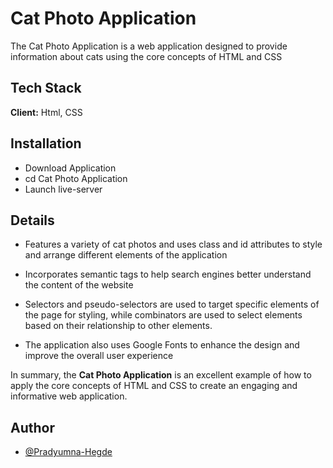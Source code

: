 
# Cat Photo Application

The Cat Photo Application is a web application designed to provide information about cats using the core concepts of HTML and CSS

## Tech Stack

**Client:** Html, CSS


## Installation

  - Download Application
  - cd Cat Photo Application
  - Launch live-server
## Details

- Features a variety of cat photos and uses class and id attributes to style and arrange different elements of the application

- Incorporates semantic tags to help search engines better understand the content of the website

- Selectors and pseudo-selectors are used to target specific elements of the page for styling, while combinators are used to select elements based on their relationship to other elements.

- The application also uses Google Fonts to enhance the design and improve the overall user experience

In summary, the **Cat Photo Application** is an excellent example of how to apply the core concepts of HTML and CSS to create an engaging and informative web application.
## Author

- [@Pradyumna-Hegde](https://www.github.com/Pradyumna-Hegde)


